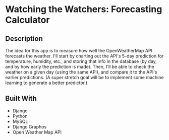 # Watching the Watchers: Forecasting Calculator

## Description
The idea for this app is to measure how well the OpenWeatherMap API forecasts the weather. I'll start by charting out the API's 5-day prediction for temperature, humidity, etc., and storing that info in the database (by day, and by how early the prediction is made). Then, I'll be able to check the weather on a given day (using the same API), and compare it to the API's earlier predictions. (A super stretch goal will be to implement some machine learning to generate a better predictor.)

## Built With
- Django
- Python
- MySQL
- Django Graphos
- Open Weather Map API
